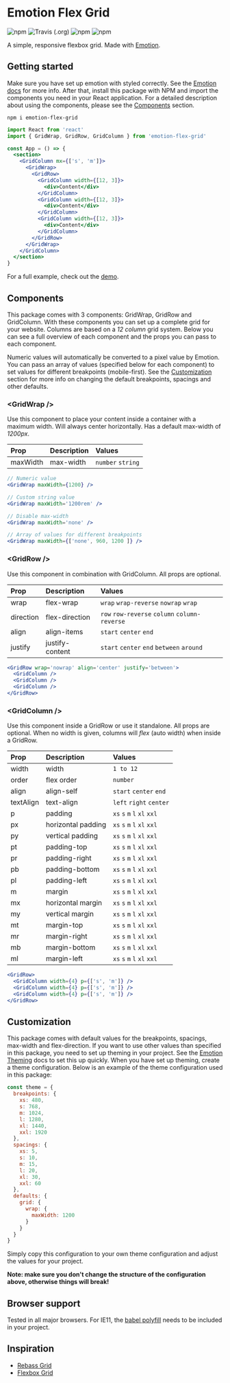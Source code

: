 # Emotion Flex Grid
![npm](https://img.shields.io/npm/v/emotion-flex-grid.svg?color=%2344cc11&style=flat-square)
![Travis (.org)](https://img.shields.io/travis/rann91/emotion-flex-grid.svg?style=flat-square)
![npm](https://img.shields.io/badge/size-36.8kB-brightgreen.svg?style=flat-square)
![npm](https://img.shields.io/npm/dt/emotion-flex-grid.svg?style=flat-square)

A simple, responsive flexbox grid. Made with [Emotion](https://emotion.sh).

## Getting started
Make sure you have set up emotion with styled correctly. See the [Emotion docs](https://emotion.sh/docs/introduction) for more info. After that, install this package with NPM and import the components you need in your React application. For a detailed description about using the components, please see the [Components](#Components) section.

```
npm i emotion-flex-grid
```

```jsx
import React from 'react'
import { GridWrap, GridRow, GridColumn } from 'emotion-flex-grid'

const App = () => {
  <section>
    <GridColumn mx={['s', 'm']}>
      <GridWrap>
        <GridRow>
          <GridColumn width={[12, 3]}>
            <div>Content</div>
          </GridColumn>
          <GridColumn width={[12, 3]}>
            <div>Content</div>
          </GridColumn>
          <GridColumn width={[12, 3]}>
            <div>Content</div>
          </GridColumn>
        </GridRow>
      </GridWrap>
    </GridColumn>
  </section>
}
```

For a full example, check out the [demo](https://rann91.github.io/emotion-flex-grid/).

## Components
This package comes with 3 components: GridWrap, GridRow and GridColumn. With these components you can set up a complete grid for your website. Columns are based on a _12 column_ grid system. Below you can see a full overview of each component and the props you can pass to each component.

Numeric values will automatically be converted to a pixel value by Emotion. You can pass an array of values (specified below for each component) to set values for different breakpoints (mobile-first). See the [Customization](#Customization) section for more info on changing the default breakpoints, spacings and other defaults.

### <GridWrap \/>
Use this component to place your content inside a container with a maximum width. Will always center horizontally. Has a default max-width of _1200px_.

| Prop | Description | Values |
| :--- | :--- | :--- |
| maxWidth | max-width | `number` `string` |

```jsx
// Numeric value
<GridWrap maxWidth={1200} />

// Custom string value
<GridWrap maxWidth='1200rem' />

// Disable max-width
<GridWrap maxWidth='none' />

// Array of values for different breakpoints
<GridWrap maxWidth={['none', 960, 1200 ]} />
```

### <GridRow \/>
Use this component in combination with GridColumn. All props are optional.

| Prop | Description | Values |
| :--- | :--- | :--- |
| wrap | flex-wrap | `wrap` `wrap-reverse` `nowrap` `wrap` |
| direction | flex-direction | `row` `row-reverse` `column` `column-reverse` |
| align | align-items | `start` `center` `end` |
| justify | justify-content | `start` `center` `end` `between` `around` |

```jsx
<GridRow wrap='nowrap' align='center' justify='between'>
  <GridColumn />
  <GridColumn />
  <GridColumn />
</GridRow>
```

### <GridColumn \/>
Use this component inside a GridRow or use it standalone. All props are optional. When no width is given, columns will _flex_ (auto width) when inside a GridRow.

| Prop | Description | Values |
| :--- | :--- | :--- |
| width | width | `1 to 12`
| order | flex order | `number`
| align | align-self | `start` `center` `end`
| textAlign | text-align | `left` `right` `center`
| p | padding | `xs` `s` `m` `l` `xl` `xxl` |
| px | horizontal padding | `xs` `s` `m` `l` `xl` `xxl` |
| py | vertical padding | `xs` `s` `m` `l` `xl` `xxl` |
| pt | padding-top | `xs` `s` `m` `l` `xl` `xxl` |
| pr | padding-right | `xs` `s` `m` `l` `xl` `xxl` |
| pb | padding-bottom | `xs` `s` `m` `l` `xl` `xxl` |
| pl | padding-left | `xs` `s` `m` `l` `xl` `xxl` |
| m | margin | `xs` `s` `m` `l` `xl` `xxl` |
| mx | horizontal margin | `xs` `s` `m` `l` `xl` `xxl` |
| my | vertical margin | `xs` `s` `m` `l` `xl` `xxl` |
| mt | margin-top | `xs` `s` `m` `l` `xl` `xxl` |
| mr | margin-right | `xs` `s` `m` `l` `xl` `xxl` |
| mb | margin-bottom | `xs` `s` `m` `l` `xl` `xxl` |
| ml | margin-left | `xs` `s` `m` `l` `xl` `xxl` |

```jsx
<GridRow>
  <GridColumn width={4} p={['s', 'm']} />
  <GridColumn width={4} p={['s', 'm']} />
  <GridColumn width={4} p={['s', 'm']} />
</GridRow>
```

## Customization
This package comes with default values for the breakpoints, spacings, max-width and flex-direction. If you want to use other values than specified in this package, you need to set up theming in your project. See the [Emotion Theming](https://emotion.sh/docs/theming) docs to set this up quickly. When you have set up theming, create a theme configuration. Below is an example of the theme configuration used in this package:

```js
const theme = {
  breakpoints: {
    xs: 480,
    s: 768,
    m: 1024,
    l: 1280,
    xl: 1440,
    xxl: 1920
  },
  spacings: {
    xs: 5,
    s: 10,
    m: 15,
    l: 20,
    xl: 30,
    xxl: 60
  },
  defaults: {
    grid: {
      wrap: {
        maxWidth: 1200
      }
    }
  }
}
```

Simply copy this configuration to your own theme configuration and adjust the values for your project.

__Note: make sure you don't change the structure of the configuration above, otherwise things will break!__

## Browser support
Tested in all major browsers. For IE11, the [babel polyfill](https://babeljs.io/docs/en/babel-polyfill) needs to be included in your project.

## Inspiration
- [Rebass Grid](https://rebassjs.org/grid)
- [Flexbox Grid](http://flexboxgrid.com/)
